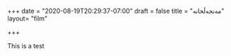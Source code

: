 +++
date = "2020-08-19T20:29:37-07:00"
draft = false
title = "مەنجەڵخانە"
layout= "film"

+++

This is a test
